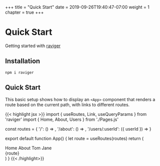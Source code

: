 +++
title = "Quick Start"
date = 2019-09-26T19:40:47-07:00
weight = 1
chapter = true
+++

# Quick Start

Getting started with [raviger](https://github.com/kyeotic/raviger)

## Installation

```
npm i raviger
```

## Quick Start

This basic setup shows how to display an `<App>` component that renders a route based on the current path, with links to different routes.

{{< highlight jsx >}}
import { useRoutes, Link, useQueryParams } from 'raviger'
import { Home, About, Users } from './Pages.js'

const routes = {
  '/': () => <Home />,
  '/about': () => <About />,
  '/users/:userId': ({ userId }) => <Users id={userId} />
}

export default function App() {
  let route = useRoutes(routes)
  return (
    <div>
      <div>
        <Link href="/">Home</Link>
        <Link href="/about">About</Link>
        <Link href="/users/1">Tom</Link>
        <Link href="/users/2">Jane</Link>
      </div>
      {route}
    </div>
  )
}
{{< /highlight>}}